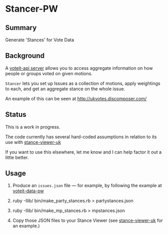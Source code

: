 # Stancer-PW

## Summary

Generate 'Stances' for Vote Data

## Background

A [voteit-api server](https://github.com/tmtmtmtm/voteit-api) allows you
to access aggregate information on how people or groups voted on
given motions. 

``Stancer`` lets you set up Issues as a collection of motions, apply
weightings to each, and get an aggregate stance on the whole issue.

An example of this can be seen at http://ukvotes.discomposer.com/

## Status

This is a work in progress. 

The code currently has several hard-coded assumptions in relation to its
use with [stance-viewer-uk](https://github.com/tmtmtmtm/stance-viewer-uk)

If you want to use this elsewhere, let me know and I can help factor it
out a little better.

## Usage

1. Produce an ``issues.json`` file — for example, by following the example 
at [voteit-data-pw](https://github.com/tmtmtmtm/voteit-data-pw)

2. ruby -Ilib/ bin/make_party_stances.rb > partystances.json

3. ruby -Ilib/ bin/make_mp_stances.rb > mpstances.json

4. Copy those JSON files to your Stance Viewer (see 
[stance-viewer-uk](https://github.com/tmtmtmtm/stance-viewer-uk) for an
example.)
